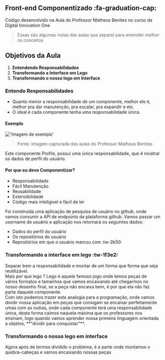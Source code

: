 ## Front-end Componentizado :fa-graduation-cap:
<p>
    Código desenvolvido na Aula do Professor Matheus Benites no curso da Digital Innovation One
</p>

>Essas são algumas notas das aulas que separei para entender melhor os conceitos

## Objetivos da Aula
1. **Entendendo Responsabilidades**
2. **Transformando a Interface em Lego**
3. **Transformando o nosso lego em Interface**

### Entendo Responsabilidades

  * Quanto menor a responsabilidade de um componente, melhor ele é, melhor pra dar manutenção, pra escalar, pra expandir e etc.<br>
  * O ideal é cada componente tenha uma responsabilidade única.

#### Exemplo 
!['Imagem de exemplo'](https://i.imgur.com/iB88QGq.png)
>Fonte: Imagem capturada das aulas do Professor Matheus Benites

<p>
	Este componente Profile, possui uma única responsabilidade, que é mostrar os dados de perfil do usuário.
</p>

#### Por que eu devo Componentizar?
* Responsabilidade
* Fácil Manutenção
* Reusabilidade
* Extensibilidade
* Código mais inteligível e fácil de ler

<p>
	Foi construida uma aplicação de pesquisa de usuário no github, onde vamos consumir a API de endpoints da plataforma github.
	Vamos passar um username de usuário e aplicação nos retornará os seguintes dados:
</p>

* Dados do perfil do usuário
* Os repositórios do usuário
* Repositórios em que o usuário marcou com :tw-2b50:

### Transformando a interface em lego :tw-1f3e2:
<p>
	Separar bem  a responsabilidade e montar  de um forma que forma que seja reutilizável.<br>
	Mais por que lego ? Lego é aquele famoso jogo onde temos peças de vários formatos e tamanhos que vamos encaixando até chegarmos no nosso desenho final, se a peça não encaixa bem, é por que ela não faz parte daquele componente.<br>Com isto podemos trazer esta analogia para a programação, onde vamos dividir nossa aplicação em peças que consigam se encaixar perfeitamente umas com as outras, onde cada componente terá uma responsabilidade única, desta forma caímos naquela máxima que os professores nos ensinam, logo quando vamos aprender nossa primeira linguagem orientada a objetos, **"dividir para conquistar"**.
</p>

### Transformando o nosso lego em interface

<p>
	Agora após de termos dividido o problema, é a parte onde montamos o quebra-cabeças e vamos encaixando nossas peças
</p>
